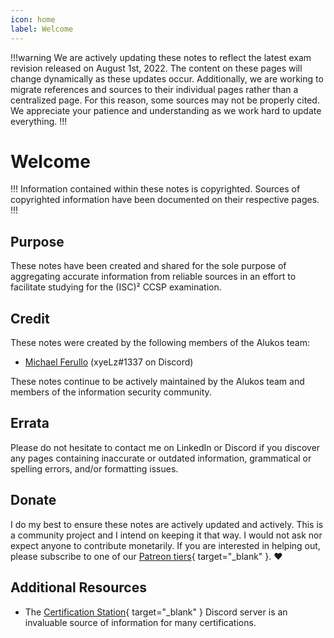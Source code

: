 ```yaml
---
icon: home
label: Welcome
---
```


!!!warning
We are actively updating these notes to reflect the latest exam revision released on August 1st, 2022. The content on these pages will change dynamically as these updates occur. Additionally, we are working to migrate references and sources to their individual pages rather than a centralized page. For this reason, some sources may not be properly cited. We appreciate your patience and understanding as we work hard to update everything.
!!!

# Welcome

!!!
Information contained within these notes is copyrighted. Sources of copyrighted information have been documented on their respective pages.
!!!

## Purpose

These notes have been created and shared for the sole purpose of aggregating accurate information from reliable sources in an effort to facilitate studying for the (ISC)² CCSP examination.

## Credit

These notes were created by the following members of the Alukos team:

- [Michael Ferullo](https://linkedin.com/mjferullo) (xyeLz#1337 on Discord)

These notes continue to be actively maintained by the Alukos team and members of the information security community.

## Errata

Please do not hesitate to contact me on LinkedIn or Discord if you discover any pages containing inaccurate or outdated information, grammatical or spelling errors, and/or formatting issues.

## Donate

I do my best to ensure these notes are actively updated and actively. This is a community project and I intend on keeping it that way. I would not ask nor expect anyone to contribute monetarily. If you are interested in helping out, please subscribe to one of our [Patreon tiers](https://patreon.com/alukos){ target="_blank" }. :heart:

## Additional Resources

- The [Certification Station](https://discord.gg/certstation){ target="_blank" } Discord server is an invaluable source of information for many certifications.